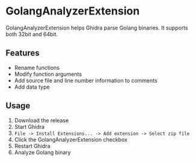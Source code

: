 # GolangAnalyzerExtension
GolangAnalyzerExtension helps Ghidra parse Golang binaries.
It supports both 32bit and 64bit.

## Features
- Rename functions
- Modify function arguments
- Add source file and line number information to comments
- Add data type

## Usage
1. Download the release
2. Start Ghidra
3. `File -> Install Extensions... -> Add extension -> Select zip file`
4. Click the GolangAnalyzerExtension checkbox
5. Restart Ghidra
6. Analyze Golang binary
